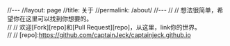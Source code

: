 //---
//layout: page
//title: 关于
//permalink: /about/
//---
//
// 想法很简单，希望你在这里可以找到你想要的。  
// 
// 欢迎[Fork][repo]和[Pull Request][repo]，从这里，link你的世界。  
// 
// [repo]:https://github.com/captainJeck/captainjeck.github.io
